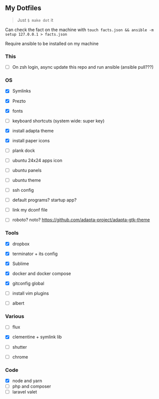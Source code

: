 ## My Dotfiles

> Just `$ make dot` it

Can check the fact on the machine with `touch facts.json && ansible -m setup 127.0.0.1 > facts.json`

Require ansible to be installed on my machine

### This
- [ ] On zsh login, async update this repo and run ansible (ansible pull???)


### OS
- [x] Symlinks
- [x] Prezto
- [x] fonts
- [ ] keyboard shortcuts (system wide: super key)
- [x] install adapta theme
- [x] install paper icons
- [ ] plank dock
- [ ] ubuntu 24x24 apps icon
- [ ] ubuntu panels
- [ ] ubuntu theme
- [ ] ssh config
- [ ] default programs? startup app?
- [ ] link my dconf file
- [ ] roboto? noto? https://github.com/adapta-project/adapta-gtk-theme


### Tools
- [x] dropbox
- [x] terminator + its config
- [x] Sublime
- [x] docker and docker compose
- [x] gitconfig global
- [ ] install vim plugins
- [ ] albert


### Various
- [ ] flux
- [x] clementine + symlink lib
- [ ] shutter
- [ ] chrome


### Code
- [x] node and yarn
- [ ] php and composer
- [ ] laravel valet
